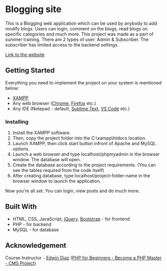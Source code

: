 # Blogging site
This is a Blogging web application which can be used by anybody to add modify blogs. Users can login, comment on the blogs, read blogs on specific categories and much more. This project was made as a part of summer training. There are 2 types of user: Admin & Subscriber. The subscriber has limited access to the backend settings.

[Link to the website](http://blogappcms.tech/)

## Getting Started
Everything you need to implement the project on your system is mentioned below:
- [XAMPP](https://www.apachefriends.org/download.html)
- Any web browser ([Chrome](https://www.google.com/chrome/), [Firefox](https://www.mozilla.org/en-US/firefox/new/) etc.)
- Any IDE (Notepad - default, [Sublime Text](https://www.sublimetext.com/), [VS Code](https://code.visualstudio.com/) etc.)

### Installing
1. Install the XAMPP software.
2. Then, copy the project folder into the C:\xampp\htdocs location.
3. Launch XAMPP, then click start button infront of Apache and MySQL options.
4. Launch a web browser and type localhost/phpmyadmin in the browser window. The database will open.
5. Create the database according to the project requirements. (You can see the tables required from the code itself)
6. After creating database, type localhost/project-folder-name in the browser window to launch the application.

Now you're all set. You can login, view posts and do much more.

## Built With
- HTML, CSS, JavaScript, [jQuery](https://jquery.com/), [Bootstrap](https://getbootstrap.com/docs/4.3/getting-started/introduction/) - for frontend
- PHP - for backend
- MySQL - for database

## Acknowledgement
Course Instructor - [Edwin Diaz](https://github.com/DiazEdwin) ([PHP for Beginners - Become a PHP Master - CMS Project](
https://www.udemy.com/course/php-for-complete-beginners-includes-msql-object-oriented/))
